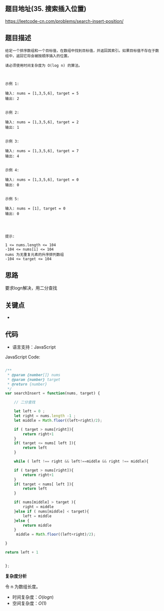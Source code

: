 
## 题目地址(35. 搜索插入位置)

https://leetcode-cn.com/problems/search-insert-position/

## 题目描述

```
给定一个排序数组和一个目标值，在数组中找到目标值，并返回其索引。如果目标值不存在于数组中，返回它将会被按顺序插入的位置。

请必须使用时间复杂度为 O(log n) 的算法。

 

示例 1:

输入: nums = [1,3,5,6], target = 5
输出: 2


示例 2:

输入: nums = [1,3,5,6], target = 2
输出: 1


示例 3:

输入: nums = [1,3,5,6], target = 7
输出: 4


示例 4:

输入: nums = [1,3,5,6], target = 0
输出: 0


示例 5:

输入: nums = [1], target = 0
输出: 0


 

提示:

1 <= nums.length <= 104
-104 <= nums[i] <= 104
nums 为无重复元素的升序排列数组
-104 <= target <= 104
```

## 思路

要求logn解决，用二分查找

## 关键点

-  

## 代码

- 语言支持：JavaScript

JavaScript Code:

```javascript

/**
 * @param {number[]} nums
 * @param {number} target
 * @return {number}
 */
var searchInsert = function(nums, target) {

    // 二分查找

    let left = 0 ;
    let right = nums.length -1 ;
    let middle = Math.floor((left+right)/2);

    if ( target > nums[right]){
        return right+1
    }
    if( target <= nums[ left ]){
        return left 
    }

    while ( left !== right && left!==middle && right !== middle){

    if ( target > nums[right]){
        return right+1
    }
    if( target < nums[ left ]){
        return left 
    }

    if( nums[middle] > target ){
        right = middle
    }else if ( nums[middle] < target){
        left = middle
    }else {
        return middle
    }
     middle = Math.floor((left+right)/2);

}

return left + 1
    

};

```


**复杂度分析**

令 n 为数组长度。

- 时间复杂度：$O(logn)$
- 空间复杂度：$O(1)$


